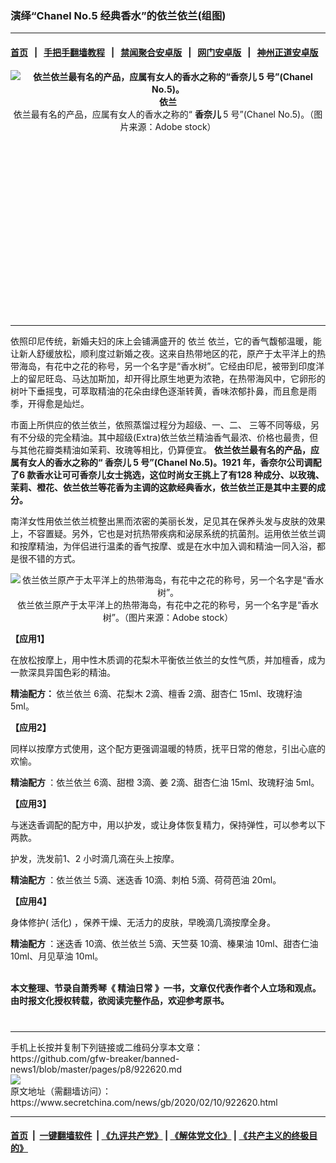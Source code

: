 ### 演绎“Chanel No.5 经典香水”的依兰依兰(组图)
------------------------

#### [首页](https://github.com/gfw-breaker/banned-news1/blob/master/README.md) &nbsp;&nbsp;|&nbsp;&nbsp; [手把手翻墙教程](https://github.com/gfw-breaker/guides/wiki) &nbsp;&nbsp;|&nbsp;&nbsp; [禁闻聚合安卓版](https://github.com/gfw-breaker/bn-android) &nbsp;&nbsp;|&nbsp;&nbsp; [网门安卓版](https://github.com/oGate2/oGate) &nbsp;&nbsp;|&nbsp;&nbsp; [神州正道安卓版](https://github.com/SzzdOgate/update) 



<div class="article_right" style="fone-color:#000">
 <p style="text-align: center;">
  <strong>
   <img alt="依兰依兰最有名的产品，应属有女人的香水之称的“香奈儿 5 号”(Chanel No.5)。" src="https://img3.secretchina.com/pic/2020/2-10/p2624344a988800992-ss.jpg"/>
   <br>
    依兰
   </br>
  </strong>
  依兰最有名的产品，应属有女人的香水之称的“
  <strong>
   香奈儿
  </strong>
  5 号”(Chanel No.5)。（图片来源：Adobe stock）
  <span id="hideid" name="hideid" style="color:red;display:none;">
   <span href="https://www.secretchina.com">
   </span>
  </span>
 </p>
 <div id="txt-mid1-t21-2017">
  <ins class="adsbygoogle" data-ad-client="ca-pub-1276641434651360" data-ad-slot="2451032099" style="display:inline-block;width:336px;height:280px">
  </ins>
  

---


  </div>
 </div>
 <p>
  依照印尼传统，新婚夫妇的床上会铺满盛开的
  <span href="https://www.secretchina.com/news/gb/tag/依兰" target="_blank">
   依兰
  </span>
  依兰，它的香气馥郁温暖，能让新人舒缓放松，顺利度过新婚之夜。这来自热带地区的花，原产于太平洋上的热带海岛，有花中之花的称号，另一个名字是“香水树”。它经由印尼，被带到印度洋上的留尼旺岛、马达加斯加，却开得比原生地更为浓艳，在热带海风中，它卵形的树叶下垂摇曳，可萃取精油的花朵由绿色逐渐转黄，香味浓郁扑鼻，而且愈是雨季，开得愈是灿烂。
  <span id="hideid" name="hideid" style="color:red;display:none;">
   <span href="https://www.secretchina.com">
   </span>
  </span>
 </p>
 <p>
  市面上所供应的依兰依兰，依照蒸馏过程分为超级、一、二、 三等不同等级，另有不分级的完全精油。其中超级(Extra)依兰依兰精油香气最浓、价格也最贵，但与其他花瓣类精油如茉莉、玫瑰等相比，仍算便宜。
  <strong>
   依兰依兰最有名的产品，应属有女人的香水之称的“
   <span href="https://www.secretchina.com/news/gb/tag/香奈儿" target="_blank">
    香奈儿
   </span>
   5 号”(Chanel No.5)。1921 年，香奈尔公司调配了6 款香水让可可香奈儿女士挑选，这位时尚女王挑上了有128 种成分、以玫瑰、茉莉、橙花、依兰依兰等花香为主调的这款经典香水，依兰依兰正是其中主要的成分。
  </strong>
 </p>
 <p>
  南洋女性用依兰依兰梳整出黑而浓密的美丽长发，足见其在保养头发与皮肤的效果上，不容置疑。另外，它也是对抗热带疾病和泌尿系统的抗菌剂。运用依兰依兰调和按摩精油，为伴侣进行温柔的香气按摩、或是在水中加入调和精油一同入浴，都是很不错的方式。
 </p>
 <p style="text-align: center;">
  <img alt="依兰依兰原产于太平洋上的热带海岛，有花中之花的称号，另一个名字是“香水树”。" src="https://img3.secretchina.com/pic/2020/2-10/p2624342a577275950-ss.jpg"/>
  <br>
   依兰依兰原产于太平洋上的热带海岛，有花中之花的称号，另一个名字是“香水树”。（图片来源：Adobe stock）
  </br>
 </p>
 <p>
  <strong>
   【应用1】
  </strong>
 </p>
 <p>
  在放松按摩上，用中性木质调的花梨木平衡依兰依兰的女性气质，并加檀香，成为一款深具异国色彩的精油。
 </p>
 <p>
  <strong>
   精油配方：
  </strong>
  依兰依兰 6滴、花梨木 2滴、檀香 2滴、甜杏仁 15ml、玫瑰籽油 5ml。
 </p>
 <p>
  <strong>
   【应用2】
  </strong>
 </p>
 <p>
  同样以按摩方式使用，这个配方更强调温暖的特质，抚平日常的倦怠，引出心底的欢愉。
 </p>
 <p>
  <strong>
   精油配方
  </strong>
  ：依兰依兰 6滴、甜橙 3滴、姜 2滴、甜杏仁油 15ml、玫瑰籽油 5ml。
 </p>
 <p>
  <strong>
   【应用3】
  </strong>
 </p>
 <p>
  与迷迭香调配的配方中，用以护发，或让身体恢复精力，保持弹性，可以参考以下两款。
 </p>
 <p>
  护发，洗发前1、2 小时滴几滴在头上按摩。
 </p>
 <p>
  <strong>
   精油配方
  </strong>
  ：依兰依兰 5滴、迷迭香 10滴、刺柏 5滴、荷荷芭油 20ml。
 </p>
 <p>
  <strong>
   【应用4】
  </strong>
 </p>
 <p>
  身体修护( 活化) ，保养干燥、无活力的皮肤，早晚滴几滴按摩全身。
 </p>
 <p>
  <strong>
   精油配方
  </strong>
  ：迷迭香 10滴、依兰依兰 5滴、天竺葵 10滴、榛果油 10ml、甜杏仁油 10ml、月见草油 10ml。
  <br>
  </br>
 </p>
 <p>
  <strong>
   本文整理、节录自萧秀琴《
   <span href="https://www.books.com.tw/products/0010836027" target="_blank">
    精油日常
   </span>
   》一书，文章仅代表作者个人立场和观点。由时报文化授权转载，欲阅读完整作品，欢迎参考原书。
  </strong>
  <center>
   <div>
    <div id="txt-mid2-t22-2017" style="display: block;  max-height: 351px;  overflow: hidden;">
     <div id="SC-21xxx">
     </div>
     <ins class="adsbygoogle" data-ad-client="ca-pub-1276641434651360" data-ad-format="auto" data-ad-slot="4301710469" data-full-width-responsive="true" style="display:block">
     </ins>
    </div>
   </div>
  </center>
  <div style="padding-top:12px;">
  </div>
 </p>
</div>

<hr/>
手机上长按并复制下列链接或二维码分享本文章：<br/>
https://github.com/gfw-breaker/banned-news1/blob/master/pages/p8/922620.md <br/>
<a href='https://github.com/gfw-breaker/banned-news1/blob/master/pages/p8/922620.md'><img src='https://github.com/gfw-breaker/banned-news1/blob/master/pages/p8/922620.md.png'/></a> <br/>
原文地址（需翻墙访问）：https://www.secretchina.com/news/gb/2020/02/10/922620.html


------------------------
#### [首页](https://github.com/gfw-breaker/banned-news1/blob/master/README.md) &nbsp;|&nbsp; [一键翻墙软件](https://github.com/gfw-breaker/nogfw/blob/master/README.md) &nbsp;| [《九评共产党》](https://github.com/gfw-breaker/9ping.md/blob/master/README.md#九评之一评共产党是什么) | [《解体党文化》](https://github.com/gfw-breaker/jtdwh.md/blob/master/README.md) | [《共产主义的终极目的》](https://github.com/gfw-breaker/gczydzjmd.md/blob/master/README.md)


<img src='http://gfw-breaker.win/banned-news/pages/p8/922620.md' width='0px' height='0px'/>